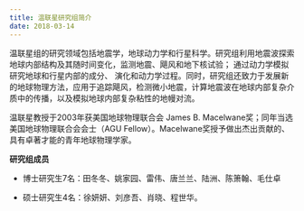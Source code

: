 ```yaml
---
title: 温联星研究组简介
date: 2018-03-14
---
```


温联星组的研究领域包括地震学，地球动力学和行星科学。研究组利用地震波探索地球内部结构及其随时间变化，监测地震、飓风和地下核试验； 通过动力学模拟研究地球和行星内部的成分、 演化和动力学过程。同时，研究组还致力于发展新的地球物理方法，应用于追踪飓风，检测微小地震，计算地震波在地球内部复杂介质中的传播，以及模拟地球内部复杂粘性的地幔对流。

温联星教授于2003年获美国地球物理联合会 James B. Macelwane奖；同年当选美国地球物理联合会会士（AGU Fellow）。Macelwane奖授予做出杰出贡献的、具有卓著才能的青年地球物理学家。

**研究组成员**

- 博士研究生7名：田冬冬、姚家园、雷伟、唐兰兰、陆洲、陈箫翰、毛仕卓

- 硕士研究生4名：徐妍妍、刘彦吾、肖晓、程世华。
